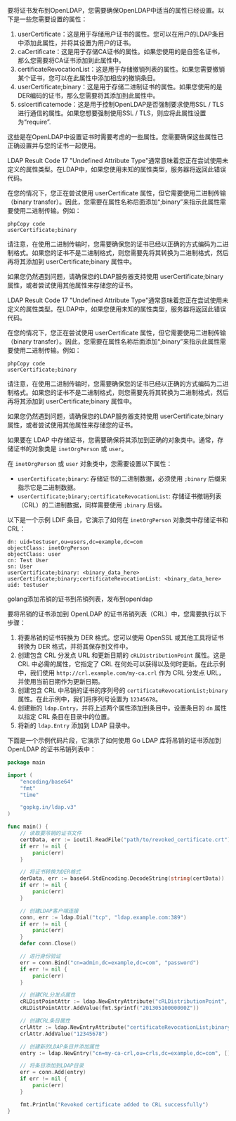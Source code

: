 

要将证书发布到OpenLDAP，您需要确保OpenLDAP中适当的属性已经设置。以下是一些您需要设置的属性：

1. userCertificate：这是用于存储用户证书的属性。您可以在用户的LDAP条目中添加此属性，并将其设置为用户的证书。
2. caCertificate：这是用于存储CA证书的属性。如果您使用的是自签名证书，那么您需要将CA证书添加到此属性中。
3. certificateRevocationList：这是用于存储撤销列表的属性。如果您需要撤销某个证书，您可以在此属性中添加相应的撤销条目。
4. userCertificate;binary：这是用于存储二进制证书的属性。如果您使用的是DER编码的证书，那么您需要将其添加到此属性中。
5. sslcertificatemode：这是用于控制OpenLDAP是否强制要求使用SSL / TLS进行通信的属性。如果您想要强制使用SSL / TLS，则应将此属性设置为“require”.

这些是在OpenLDAP中设置证书时需要考虑的一些属性。您需要确保这些属性已正确设置并与您的证书一起使用。





LDAP Result Code 17 "Undefined Attribute Type"通常意味着您正在尝试使用未定义的属性类型。在LDAP中，如果您使用未知的属性类型，服务器将返回此错误代码。

在您的情况下，您正在尝试使用 userCertificate 属性，但它需要使用二进制传输（binary transfer）。因此，您需要在属性名称后面添加“;binary”来指示此属性需要使用二进制传输。例如：

```
phpCopy code
userCertificate;binary
```

请注意，在使用二进制传输时，您需要确保您的证书已经以正确的方式编码为二进制格式。如果您的证书不是二进制格式，则您需要先将其转换为二进制格式，然后再将其添加到 userCertificate;binary 属性中。

如果您仍然遇到问题，请确保您的LDAP服务器支持使用 userCertificate;binary 属性，或者尝试使用其他属性来存储您的证书。



LDAP Result Code 17 "Undefined Attribute Type"通常意味着您正在尝试使用未定义的属性类型。在LDAP中，如果您使用未知的属性类型，服务器将返回此错误代码。

在您的情况下，您正在尝试使用 userCertificate 属性，但它需要使用二进制传输（binary transfer）。因此，您需要在属性名称后面添加“;binary”来指示此属性需要使用二进制传输。例如：

```
phpCopy code
userCertificate;binary
```

请注意，在使用二进制传输时，您需要确保您的证书已经以正确的方式编码为二进制格式。如果您的证书不是二进制格式，则您需要先将其转换为二进制格式，然后再将其添加到 userCertificate;binary 属性中。

如果您仍然遇到问题，请确保您的LDAP服务器支持使用 userCertificate;binary 属性，或者尝试使用其他属性来存储您的证书。







如果要在 LDAP 中存储证书，您需要确保将其添加到正确的对象类中。通常，存储证书的对象类是 `inetOrgPerson` 或 `user`。

在 `inetOrgPerson` 或 `user` 对象类中，您需要设置以下属性：

- `userCertificate;binary`: 存储证书的二进制数据，必须使用 `;binary` 后缀来指示它是二进制数据。
- `userCertificate;binary;certificateRevocationList`: 存储证书撤销列表（CRL）的二进制数据，同样需要使用 `;binary` 后缀。

以下是一个示例 LDIF 条目，它演示了如何在 `inetOrgPerson` 对象类中存储证书和 CRL：

```
dn: uid=testuser,ou=users,dc=example,dc=com
objectClass: inetOrgPerson
objectClass: user
cn: Test User
sn: User
userCertificate;binary: <binary_data_here>
userCertificate;binary;certificateRevocationList: <binary_data_here>
uid: testuser
```



golang添加吊销的证书到吊销列表，发布到openldap

要将吊销的证书添加到 OpenLDAP 的证书吊销列表（CRL）中，您需要执行以下步骤：

1. 将要吊销的证书转换为 DER 格式。您可以使用 OpenSSL 或其他工具将证书转换为 DER 格式，并将其保存到文件中。
2. 创建包含 CRL 分发点 URL 和更新日期的 `cRLDistributionPoint` 属性。这是 CRL 中必需的属性，它指定了 CRL 在何处可以获得以及何时更新。在此示例中，我们使用 `http://crl.example.com/my-ca.crl` 作为 CRL 分发点 URL，并使用当前日期作为更新日期。
3. 创建包含 CRL 中吊销的证书的序列号的 `certificateRevocationList;binary` 属性。在此示例中，我们将序列号设置为 `12345678`。
4. 创建新的 `ldap.Entry`，并将上述两个属性添加到条目中。设置条目的 `dn` 属性以指定 CRL 条目在目录中的位置。
5. 将新的 `ldap.Entry` 添加到 LDAP 目录中。

下面是一个示例代码片段，它演示了如何使用 Go LDAP 库将吊销的证书添加到 OpenLDAP 的证书吊销列表中：

```go
package main

import (
    "encoding/base64"
    "fmt"
    "time"

    "gopkg.in/ldap.v3"
)

func main() {
    // 读取要吊销的证书文件
    certData, err := ioutil.ReadFile("path/to/revoked_certificate.crt")
    if err != nil {
        panic(err)
    }

    // 将证书转换为DER格式
    derData, err := base64.StdEncoding.DecodeString(string(certData))
    if err != nil {
        panic(err)
    }

    // 创建LDAP客户端连接
    conn, err := ldap.Dial("tcp", "ldap.example.com:389")
    if err != nil {
        panic(err)
    }
    defer conn.Close()

    // 进行身份验证
    err = conn.Bind("cn=admin,dc=example,dc=com", "password")
    if err != nil {
        panic(err)
    }

    // 创建CRL分发点属性
    cRLDistPointAttr := ldap.NewEntryAttribute("cRLDistributionPoint", []string{"http://crl.example.com/my-ca.crl"})
    cRLDistPointAttr.AddValue(fmt.Sprintf("20130510000000Z"))

    // 创建CRL条目属性
    crlAttr := ldap.NewEntryAttribute("certificateRevocationList;binary", []string{string(derData)})
    crlAttr.AddValue("12345678")

    // 创建新的LDAP条目并添加属性
    entry := ldap.NewEntry("cn=my-ca-crl,ou=crls,dc=example,dc=com", []ldap.EntryAttribute{cRLDistPointAttr, crlAttr})

    // 将条目添加到LDAP目录
    err = conn.Add(entry)
    if err != nil {
        panic(err)
    }

    fmt.Println("Revoked certificate added to CRL successfully")
}

```